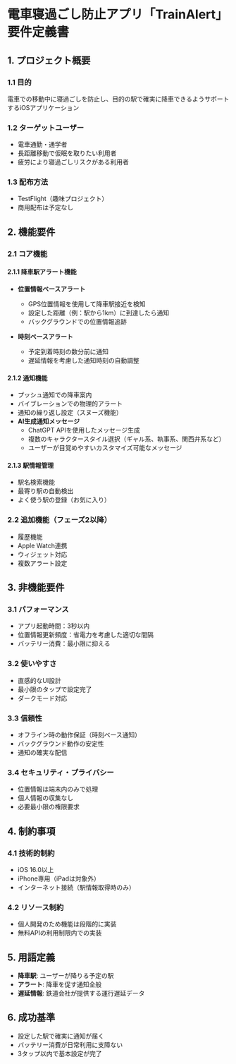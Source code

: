 # 電車寝過ごし防止アプリ「TrainAlert」要件定義書

## 1. プロジェクト概要

### 1.1 目的
電車での移動中に寝過ごしを防止し、目的の駅で確実に降車できるようサポートするiOSアプリケーション

### 1.2 ターゲットユーザー
- 電車通勤・通学者
- 長距離移動で仮眠を取りたい利用者
- 疲労により寝過ごしリスクがある利用者

### 1.3 配布方法
- TestFlight（趣味プロジェクト）
- 商用配布は予定なし

## 2. 機能要件

### 2.1 コア機能

#### 2.1.1 降車駅アラート機能
- **位置情報ベースアラート**
  - GPS位置情報を使用して降車駅接近を検知
  - 設定した距離（例：駅から1km）に到達したら通知
  - バックグラウンドでの位置情報追跡

- **時刻ベースアラート**
  - 予定到着時刻の数分前に通知
  - 遅延情報を考慮した通知時刻の自動調整

#### 2.1.2 通知機能
- プッシュ通知での降車案内
- バイブレーションでの物理的アラート
- 通知の繰り返し設定（スヌーズ機能）
- **AI生成通知メッセージ**
  - ChatGPT APIを使用したメッセージ生成
  - 複数のキャラクタースタイル選択（ギャル系、執事系、関西弁系など）
  - ユーザーが目覚めやすいカスタマイズ可能なメッセージ

#### 2.1.3 駅情報管理
- 駅名検索機能
- 最寄り駅の自動検出
- よく使う駅の登録（お気に入り）

### 2.2 追加機能（フェーズ2以降）
- 履歴機能
- Apple Watch連携
- ウィジェット対応
- 複数アラート設定

## 3. 非機能要件

### 3.1 パフォーマンス
- アプリ起動時間：3秒以内
- 位置情報更新頻度：省電力を考慮した適切な間隔
- バッテリー消費：最小限に抑える

### 3.2 使いやすさ
- 直感的なUI設計
- 最小限のタップで設定完了
- ダークモード対応

### 3.3 信頼性
- オフライン時の動作保証（時刻ベース通知）
- バックグラウンド動作の安定性
- 通知の確実な配信

### 3.4 セキュリティ・プライバシー
- 位置情報は端末内のみで処理
- 個人情報の収集なし
- 必要最小限の権限要求

## 4. 制約事項

### 4.1 技術的制約
- iOS 16.0以上
- iPhone専用（iPadは対象外）
- インターネット接続（駅情報取得時のみ）

### 4.2 リソース制約
- 個人開発のため機能は段階的に実装
- 無料APIの利用制限内での実装

## 5. 用語定義
- **降車駅**: ユーザーが降りる予定の駅
- **アラート**: 降車を促す通知全般
- **遅延情報**: 鉄道会社が提供する運行遅延データ

## 6. 成功基準
- 設定した駅で確実に通知が届く
- バッテリー消費が日常利用に支障ない
- 3タップ以内で基本設定が完了